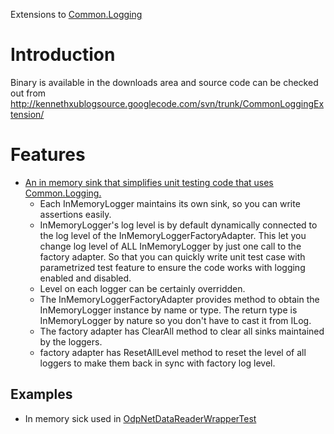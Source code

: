 Extensions to [Common.Logging](http://netcommon.sourceforge.net/)

# Introduction #

Binary is available in the downloads area and source code can be checked out from http://kennethxublogsource.googlecode.com/svn/trunk/CommonLoggingExtension/

# Features #

  * [An in memory sink that simplifies unit testing code that uses Common.Logging.](http://kennethxu.blogspot.com/2009/04/commonlogging-for-net-and-it-use-in.html)
    * Each InMemoryLogger maintains its own sink, so you can write assertions easily.
    * InMemoryLogger's log level is by default dynamically connected to the log level of the InMemoryLoggerFactoryAdapter. This let you change log level of ALL InMemoryLogger by just one call to the factory adapter. So that you can quickly write unit test case with parametrized test feature to ensure the code works with logging enabled and disabled.
    * Level on each logger can be certainly overridden.
    * The InMemoryLoggerFactoryAdapter provides method to obtain the InMemoryLogger instance by name or type. The return type is InMemoryLogger by nature so you don't have to cast it from ILog.
    * The factory adapter has ClearAll method to clear all sinks maintained by the loggers.
    * factory adapter has ResetAllLevel method to reset the level of all loggers to make them back in sync with factory log level.

## Examples ##
  * In memory sick used in [OdpNetDataReaderWrapperTest](http://code.google.com/p/kennethxublogsource/source/browse/trunk/SpringExtension/test/Spring.Data.Extension.Tests/Data/Support/OdpNetDataReaderWrapperTest.cs#129)